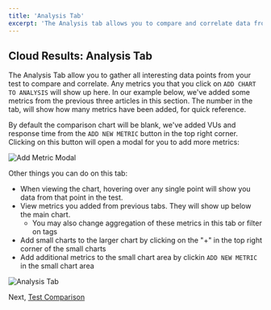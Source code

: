 ```yaml
---
title: 'Analysis Tab'
excerpt: 'The Analysis tab allows you to compare and correlate data from your k6 test.'
---
```


## Cloud Results: Analysis Tab

The Analysis Tab allow you to gather all interesting data points from your test to compare and correlate. Any metrics you that you click on `ADD CHART TO ANALYSIS` will show up here. In our example below, we've added some metrics from the previous three articles in this section. The number in the tab, will show how many metrics have been added, for quick reference.

By default the comparison chart will be blank, we've added VUs and response time from the `ADD NEW METRIC` button in the top right corner. Clicking on this button will open a modal for you to add more metrics:

![Add Metric Modal](/images/06-Analysis-Tab/add-metric-modal.png)

Other things you can do on this tab:

- When viewing the chart, hovering over any single point will show you data from that point in the test.
- View metrics you added from previous tabs. They will show up below the main chart.
  - You may also change aggregation of these metrics in this tab or filter on tags
- Add small charts to the larger chart by clicking on the "+" in the top right corner of the small charts
- Add additional metrics to the small chart area by clickin `ADD NEW METRIC` in the small chart area

![Analysis Tab](/images/06-Analysis-Tab/analysis-tab.png)

Next, [Test Comparison](/cloud/analyzing-results/test-comparison)
